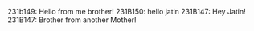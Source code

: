 231b149: Hello from me brother!
231B150: hello jatin
231B147: Hey Jatin!
231B147: Brother from another Mother!
